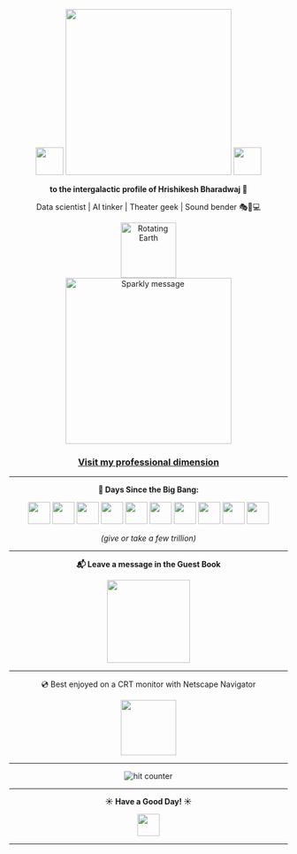 <div align="center">
  <img src="https://github.com/fnky/fnky/raw/fnky/img/fan-1.gif" width="50" />
  <img src="https://github.com/fnky/fnky/raw/fnky/img/welcome-fire.gif" width="300" />
  <img src="https://github.com/fnky/fnky/raw/fnky/img/fan-1.gif" width="50" />
</div>

<div align="center">
  <p><strong>to the intergalactic profile of Hrishikesh Bharadwaj 🌌</strong></p>
  <p>Data scientist | AI tinker | Theater geek | Sound bender 🎭🎵💻</p>
</div>

<div align="center">
  <img src="https://www.animatedimages.org/data/media/152/animated-globe-image-0008.gif" width="100" alt="Rotating Earth" />
</div>

<div align="center">
  <img src="https://media4.giphy.com/media/v1.Y2lkPTc5MGI3NjExdGRnOG9vYXBobXM2c3hwZDExNDZvMDZ4M2Y3ZW1lZHo3cmgwaTA3ZiZlcD12MV9pbnRlcm5hbF9naWZfYnlfaWQmY3Q9Zw/j5mwjor5i5PGigmPH2/giphy.gif" width="300" alt="Sparkly message" />
</div>

<h3 align="center">
  <a href="https://www.linkedin.com/in/hrishikeshmb/" target="_blank">
    Visit my professional dimension
  </a>
</h3>

---

<div align="center">
  <p><strong>🧠 Days Since the Big Bang:</strong></p>
  <p>
    <!-- 5 -->
    <img src="https://media2.giphy.com/media/3ov9k1lJ0A2o4OQew8/giphy.gif" width="40" />
    <!-- 0 -->
    <img src="https://media.giphy.com/media/DnECgEkpMIQEBXOMRT/giphy.gif" width="40" />
    <!-- 4 -->
    <img src="https://media4.giphy.com/media/v1.Y2lkPTc5MGI3NjExOW5yZmV4cGg4N2FpNHZxYXF4MG5tNGt4ZWYwa2gzc250dDllZGczZCZlcD12MV9pbnRlcm5hbF9naWZfYnlfaWQmY3Q9Zw/l378kmO7gdbXaesXS/giphy.gif" width="40" />
    <!-- 5 -->
    <img src="https://media2.giphy.com/media/3ov9k1lJ0A2o4OQew8/giphy.gif" width="40" />
    <!-- 3 -->
    <img src="https://media4.giphy.com/media/l378kmO7gdbXaesXS/giphy.gif" width="40" />
    <!-- 7 -->
    <img src="https://media1.giphy.com/media/l378atCG9uQQa1Fy8/giphy.gif" width="40" />
    <!-- 9 -->
    <img src="https://media.giphy.com/media/3ov9jN0pX7QuoTP2eY/giphy.gif" width="40" />
    <!-- 4 -->
    <img src="https://media4.giphy.com/media/v1.Y2lkPTc5MGI3NjExOW5yZmV4cGg4N2FpNHZxYXF4MG5tNGt4ZWYwa2gzc250dDllZGczZCZlcD12MV9pbnRlcm5hbF9naWZfYnlfaWQmY3Q9Zw/l378kmO7gdbXaesXS/giphy.gif" width="40" />
    <!-- 8 -->
    <img src="https://media.giphy.com/media/l378cCCKa8W7g7PAk/giphy.gif" width="40" />
    <!-- 0 -->
    <img src="https://media.giphy.com/media/DnECgEkpMIQEBXOMRT/giphy.gif" width="40" />
  </p>
  <p><em>(give or take a few trillion)</em></p>
</div>





---

<div align="center">
  <p><strong>📬 Leave a message in the Guest Book</strong></p>
  <a href="https://github.com/easycase00/easycase00/issues">
    <img src="https://github.com/fnky/fnky/raw/fnky/img/guestbook.gif" width="150" />
  </a>
</div>

---

<div align="center">
  <p>💿 Best enjoyed on a CRT monitor with Netscape Navigator</p>
  <img src="https://github.com/fnky/fnky/raw/fnky/img/ie.jpg" width="100" />
</div>

---

<div align="center">
  <img src="https://profile-counter.glitch.me/easycase00/count.svg" alt="hit counter" />
</div>

---

<div align="center">
  <a href="https://www.youtube.com/watch?v=dQw4w9WgXcQ" target="_blank" style="text-decoration: none;">
    <p><strong>☀️ Have a Good Day! ☀️</strong></p>
  </a>
</div>
<div align="center">
  <img src="https://media.giphy.com/media/v1.Y2lkPTc5MGI3NjExcXk5c3Ftdm96cDZudDg0Y25uYWZ6YzNtaDdkN21raWZxZDVjbnVhMCZlcD12MV9naWZzX3NlYXJjaCZjdD1n/f9w0K7c8vqYwuSPRHU/giphy.gif" width="40" />
</div>


---

